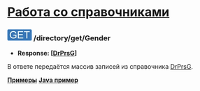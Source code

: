[Работа со справочниками](../../index.md)
=========================================

### ![GET](../../../../img/get.png) /directory/get/Gender
* **Response: [[DrPrsG](../../../../types/types.md#com.siams.med.api.DrPrsG)]**

В ответе передаётся массив записей из справочника [DrPrsG](../../../../types/types.md#com.siams.med.api.DrPrsG).

**[Примеры](examples/get.md)**
**[Java пример](examples/getJava.md)**